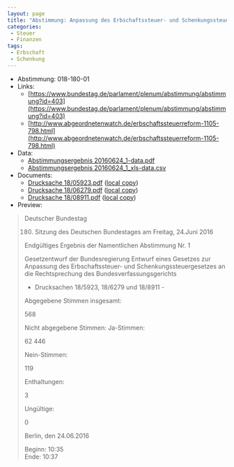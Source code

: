 ```yaml
---
layout: page
title: "Abstimmung: Anpassung des Erbschaftssteuer- und Schenkungssteuergesetzes"
categories:
 - Steuer
 - Finanzen
tags:
 - Erbschaft
 - Schenkung
---
```


* Abstimmung: 018-180-01
* Links: 
    * [https://www.bundestag.de/parlament/plenum/abstimmung/abstimmung?id=403](https://www.bundestag.de/parlament/plenum/abstimmung/abstimmung?id=403)
    * [http://www.abgeordnetenwatch.de/erbschaftssteuerreform-1105-798.html](http://www.abgeordnetenwatch.de/erbschaftssteuerreform-1105-798.html)
* Data: 
    * [Abstimmungsergebnis 20160624_1-data.pdf](/res/abstimmungsliste/20160624_1-data.pdf)
    * [Abstimmungsergebnis 20160624_1_xls-data.csv](/res/abstimmungsliste/analyses/20160624_1_xls-data.csv)
* Documents: 
    * [Drucksache 18/05923.pdf](http://dip21.bundestag.de/dip21/btd/18/059/1805923.pdf) ([local copy](/res/abstimmungsdaten/018-180-01/1805923.pdf))
    * [Drucksache 18/06279.pdf](http://dip21.bundestag.de/dip21/btd/18/062/1806279.pdf) ([local copy](/res/abstimmungsdaten/018-180-01/1806279.pdf))
    * [Drucksache 18/08911.pdf](http://dip21.bundestag.de/dip21/btd/18/089/1808911.pdf) ([local copy](/res/abstimmungsdaten/018-180-01/1808911.pdf))
* Preview: 
> Deutscher Bundestag
> 
> 180. Sitzung des Deutschen Bundestages
> am Freitag, 24.Juni 2016
> 
> Endgültiges Ergebnis der Namentlichen Abstimmung Nr. 1
> 
> Gesetzentwurf der Bundesregierung
> Entwurf eines Gesetzes zur Anpassung des Erbschaftssteuer- und
> Schenkungssteuergesetzes an die Rechtsprechung des Bundesverfassungsgerichts
> - Drucksachen 18/5923, 18/6279 und 18/8911 -
> 
> Abgegebene Stimmen insgesamt:
> 
> 568
> 
> Nicht abgegebene Stimmen:
> Ja-Stimmen:
> 
> 62
> 446
> 
> Nein-Stimmen:
> 
> 119
> 
> Enthaltungen:
> 
> 3
> 
> Ungültige:
> 
> 0
> 
> Berlin, den 24.06.2016
> 
> Beginn: 10:35  
> Ende: 10:37
